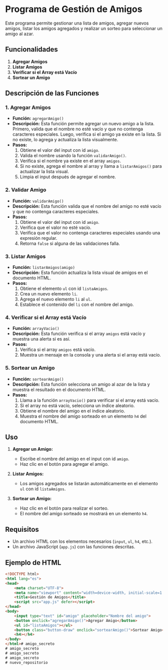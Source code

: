 
# Programa de Gestión de Amigos

Este programa permite gestionar una lista de amigos, agregar nuevos amigos, listar los amigos agregados y realizar un sorteo para seleccionar un amigo al azar.

## Funcionalidades

1. **Agregar Amigos**
2. **Listar Amigos**
3. **Verificar si el Array está Vacío**
4. **Sortear un Amigo**

## Descripción de las Funciones

### 1. Agregar Amigos

- **Función:** `agregarAmigo()`
- **Descripción:** Esta función permite agregar un nuevo amigo a la lista. Primero, valida que el nombre no esté vacío y que no contenga caracteres especiales. Luego, verifica si el amigo ya existe en la lista. Si no existe, lo agrega y actualiza la lista visualmente.
- **Pasos:**
  1. Obtiene el valor del input con id `amigo`.
  2. Valida el nombre usando la función `validarAmigo()`.
  3. Verifica si el nombre ya existe en el array `amigos`.
  4. Si no existe, agrega el nombre al array y llama a `listarAmigos()` para actualizar la lista visual.
  5. Limpia el input después de agregar el nombre.

### 2. Validar Amigo

- **Función:** `validarAmigo()`
- **Descripción:** Esta función valida que el nombre del amigo no esté vacío y que no contenga caracteres especiales.
- **Pasos:**
  1. Obtiene el valor del input con id `amigo`.
  2. Verifica que el valor no esté vacío.
  3. Verifica que el valor no contenga caracteres especiales usando una expresión regular.
  4. Retorna `false` si alguna de las validaciones falla.

### 3. Listar Amigos

- **Función:** `listarAmigos(amigo)`
- **Descripción:** Esta función actualiza la lista visual de amigos en el documento HTML.
- **Pasos:**
  1. Obtiene el elemento `ul` con id `listaAmigos`.
  2. Crea un nuevo elemento `li`.
  3. Agrega el nuevo elemento `li` al `ul`.
  4. Establece el contenido del `li` con el nombre del amigo.

### 4. Verificar si el Array está Vacío

- **Función:** `arrayVacio()`
- **Descripción:** Esta función verifica si el array `amigos` está vacío y muestra una alerta si es así.
- **Pasos:**
  1. Verifica si el array `amigos` está vacío.
  2. Muestra un mensaje en la consola y una alerta si el array está vacío.

### 5. Sortear un Amigo

- **Función:** `sortearAmigo()`
- **Descripción:** Esta función selecciona un amigo al azar de la lista y muestra el resultado en el documento HTML.
- **Pasos:**
  1. Llama a la función `arrayVacio()` para verificar si el array está vacío.
  2. Si el array no está vacío, selecciona un índice aleatorio.
  3. Obtiene el nombre del amigo en el índice aleatorio.
  4. Muestra el nombre del amigo sorteado en un elemento `h4` del documento HTML.

## Uso

1. **Agregar un Amigo:**
   - Escribe el nombre del amigo en el input con id `amigo`.
   - Haz clic en el botón para agregar el amigo.

2. **Listar Amigos:**
   - Los amigos agregados se listarán automáticamente en el elemento `ul` con id `listaAmigos`.

3. **Sortear un Amigo:**
   - Haz clic en el botón para realizar el sorteo.
   - El nombre del amigo sorteado se mostrará en un elemento `h4`.

## Requisitos

- Un archivo HTML con los elementos necesarios (`input`, `ul`, `h4`, etc.).
- Un archivo JavaScript (`app.js`) con las funciones descritas.

## Ejemplo de HTML

```html
<!DOCTYPE html>
<html lang="es">
<head>
    <meta charset="UTF-8">
    <meta name="viewport" content="width=device-width, initial-scale=1.0">
    <title>Gestión de Amigos</title>
    <script src="app.js" defer></script>
</head>
<body>
    <input type="text" id="amigo" placeholder="Nombre del amigo">
    <button onclick="agregarAmigo()">Agregar Amigo</button>
    <ul id="listaAmigos"></ul>
    <button class="button-draw" onclick="sortearAmigo()">Sortear Amigo</button>
    <h4></h4>
</body>
</html># amigo_secreto
# amigo_secreto
# amigo_secreto
# amigo_secreto
# nuevo_repositorio
